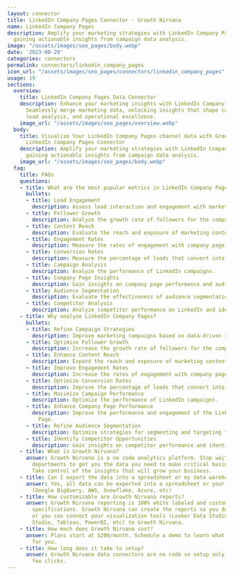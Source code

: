 ```yaml
---
layout: connector
title: LinkedIn Company Pages Connector - Growth Nirvana
name: LinkedIn Company Pages
description: Amplify your marketing strategies with LinkedIn Company Pages integration,
  gaining actionable insights from campaign data analysis.
image: "/assets/images/seo_pages/body.webp"
date: '2023-08-29'
categories: connectors
permalink: connectors/linkedin_company_pages
icon_url: "/assets/images/seo_pages/connectors/linkedin_company_pages"
usage: 19
sections:
  overview:
    title: LinkedIn Company Pages Data Connector
    description: Enhance your marketing insights with LinkedIn Company Pages integration.
      Seamlessly merge marketing data, unlocking insights that shape campaign strategies,
      lead analysis, and operational excellence.
    image_url: "/assets/images/seo_pages/overview.webp"
  body:
    title: Visualize Your LinkedIn Company Pages channel data with Growth Nirvana's
      LinkedIn Company Pages Connector
    description: Amplify your marketing strategies with LinkedIn Company Pages integration,
      gaining actionable insights from campaign data analysis.
    image_url: "/assets/images/seo_pages/body.webp"
  faq:
    title: FAQs
    questions:
    - title: What are the most popular metrics in LinkedIn Company Pages to analyze?
      bullets:
      - title: Lead Engagement
        description: Assess lead interaction and engagement with marketing materials.
      - title: Follower Growth
        description: Analyze the growth rate of followers for the company page.
      - title: Content Reach
        description: Evaluate the reach and exposure of marketing content.
      - title: Engagement Rates
        description: Measure the rates of engagement with company page content.
      - title: Conversion Rates
        description: Measure the percentage of leads that convert into customers.
      - title: Campaign Analysis
        description: Analyze the performance of LinkedIn campaigns.
      - title: Company Page Insights
        description: Gain insights on company page performance and audience engagement.
      - title: Audience Segmentation
        description: Evaluate the effectiveness of audience segmentation strategies.
      - title: Competitor Analysis
        description: Analyze competitor performance on LinkedIn and identify opportunities.
    - title: Why analyze LinkedIn Company Pages?
      bullets:
      - title: Refine Campaign Strategies
        description: Improve marketing campaigns based on data-driven insights.
      - title: Optimize Follower Growth
        description: Increase the growth rate of followers for the company page.
      - title: Enhance Content Reach
        description: Expand the reach and exposure of marketing content.
      - title: Improve Engagement Rates
        description: Increase the rates of engagement with company page content.
      - title: Optimize Conversion Rates
        description: Improve the percentage of leads that convert into customers.
      - title: Maximize Campaign Performance
        description: Optimize the performance of LinkedIn campaigns.
      - title: Enhance Company Page Performance
        description: Improve the performance and engagement of the LinkedIn Company
          Page.
      - title: Refine Audience Segmentation
        description: Optimize strategies for segmenting and targeting the audience.
      - title: Identify Competitor Opportunities
        description: Gain insights on competitor performance and identify opportunities.
    - title: What is Growth Nirvana?
      answer: Growth Nirvana is a no code analytics platform. Stop waiting for other
        departments to get you the data you need to make critical business decisions.
        Take control of the insights that will grow your business.
    - title: Can I export the data into a spreadsheet or my data warehouse?
      answer: Yes, all data can be exported into a spreadsheet or your data warehouse
        (Google BigQuery, AWS, Snowflake, Azure, etc)
    - title: How customizable are Growth Nirvana reports?
      answer: Growth Nirvana reporting is 100% white labeled and customized to your
        specifications. Growth Nirvana can create the reports so you don’t have to
        or you can connect your visualization tools (Looker Data Studio/Google Data
        Studio, Tableau, PowerBI, etc) to Growth Nirvana.
    - title: How much does Growth Nirvana cost?
      answer: Plans start at $200/month. Schedule a demo to learn what plan is best
        for you.
    - title: How long does it take to setup?
      answer: Growth Nirvana data connectors are no code so setup only requires a
        few clicks.
---
```

